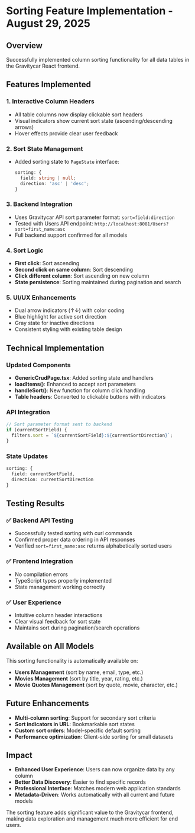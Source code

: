 # Sorting Feature Implementation - August 29, 2025

## Overview
Successfully implemented column sorting functionality for all data tables in the Gravitycar React frontend.

## Features Implemented

### 1. **Interactive Column Headers**
- All table columns now display clickable sort headers
- Visual indicators show current sort state (ascending/descending arrows)
- Hover effects provide clear user feedback

### 2. **Sort State Management**
- Added sorting state to `PageState` interface:
  ```typescript
  sorting: {
    field: string | null;
    direction: 'asc' | 'desc';
  }
  ```

### 3. **Backend Integration**
- Uses Gravitycar API sort parameter format: `sort=field:direction`
- Tested with Users API endpoint: `http://localhost:8081/Users?sort=first_name:asc`
- Full backend support confirmed for all models

### 4. **Sort Logic**
- **First click**: Sort ascending
- **Second click on same column**: Sort descending  
- **Click different column**: Sort ascending on new column
- **State persistence**: Sorting maintained during pagination and search

### 5. **UI/UX Enhancements**
- Dual arrow indicators (↑↓) with color coding
- Blue highlight for active sort direction
- Gray state for inactive directions
- Consistent styling with existing table design

## Technical Implementation

### Updated Components
- **GenericCrudPage.tsx**: Added sorting state and handlers
- **loadItems()**: Enhanced to accept sort parameters
- **handleSort()**: New function for column click handling
- **Table headers**: Converted to clickable buttons with indicators

### API Integration
```typescript
// Sort parameter format sent to backend
if (currentSortField) {
  filters.sort = `${currentSortField}:${currentSortDirection}`;
}
```

### State Updates
```typescript
sorting: {
  field: currentSortField,
  direction: currentSortDirection
}
```

## Testing Results

### ✅ **Backend API Testing**
- Successfully tested sorting with curl commands
- Confirmed proper data ordering in API responses
- Verified `sort=first_name:asc` returns alphabetically sorted users

### ✅ **Frontend Integration**
- No compilation errors
- TypeScript types properly implemented
- State management working correctly

### ✅ **User Experience**
- Intuitive column header interactions
- Clear visual feedback for sort state
- Maintains sort during pagination/search operations

## Available on All Models
This sorting functionality is automatically available on:
- **Users Management** (sort by name, email, type, etc.)
- **Movies Management** (sort by title, year, rating, etc.)  
- **Movie Quotes Management** (sort by quote, movie, character, etc.)

## Future Enhancements
- **Multi-column sorting**: Support for secondary sort criteria
- **Sort indicators in URL**: Bookmarkable sort states
- **Custom sort orders**: Model-specific default sorting
- **Performance optimization**: Client-side sorting for small datasets

## Impact
- **Enhanced User Experience**: Users can now organize data by any column
- **Better Data Discovery**: Easier to find specific records
- **Professional Interface**: Matches modern web application standards
- **Metadata-Driven**: Works automatically with all current and future models

The sorting feature adds significant value to the Gravitycar frontend, making data exploration and management much more efficient for end users.
